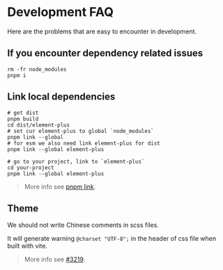 # Development FAQ

Here are the problems that are easy to encounter in development.

## If you encounter dependency related issues

```shell
rm -fr node_modules
pnpm i
```

## Link local dependencies

```shell
# get dist
pnpm build
cd dist/element-plus
# set cur element-plus to global `node_modules`
pnpm link --global
# for esm we also need link element-plus for dist
pnpm link --global element-plus

# go to your project, link to `element-plus`
cd your-project
pnpm link --global element-plus
```

> More info see [pnpm link](https://pnpm.io/cli/link).

## Theme

We should not write Chinese comments in scss files.

It will generate warning `@charset "UTF-8";` in the header of css file when built with vite.

> More info see [#3219](https://github.com/element-plus/element-plus/issues/3219).
